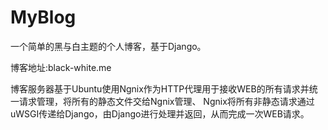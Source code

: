 # MyBlog
一个简单的黑与白主题的个人博客，基于Django。

博客地址:black-white.me

博客服务器基于Ubuntu使用Ngnix作为HTTP代理用于接收WEB的所有请求并统一请求管理，将所有的静态文件交给Ngnix管理、
Ngnix将所有非静态请求通过uWSGI传递给Django，由Django进行处理并返回，从而完成一次WEB请求。
